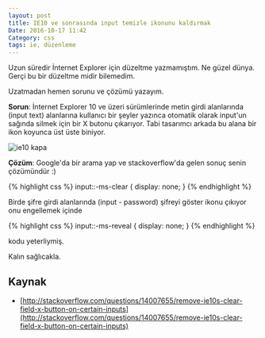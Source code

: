 ```yaml
---
layout: post
title: IE10 ve sonrasında input temizle ikonunu kaldırmak
Date: 2016-10-17 11:42
Category: css
tags: ie, düzenleme
---
```


Uzun süredir İnternet Explorer için düzeltme yazmamıştım. Ne güzel dünya. Gerçi bu bir düzeltme midir bilemedim.

Uzatmadan hemen sorunu ve çözümü yazayım.

**Sorun**: İnternet Explorer 10 ve üzeri sürümlerinde metin girdi alanlarında (input text) alanlarına kullanıcı bir şeyler yazınca otomatik olarak input'un sağında silmek için bir X butonu çıkarıyor. Tabi tasarımcı arkada bu alana bir ikon koyunca üst üste biniyor. 

![ie10 kapa](https://fatihhayrioglu.com/images/ie10-kapa-ikonu-sorunu.png)

**Çözüm**: Google'da bir arama yap ve stackoverflow'da gelen sonuç senin çözümündür :)


{% highlight css %}
input::-ms-clear {
  display: none;
}
{% endhighlight %}

Birde şifre girdi alanlarında (input - password) şifreyi göster ikonu çıkıyor onu engellemek içinde

{% highlight css %}
input::-ms-reveal {
  display: none;
}
{% endhighlight %}

kodu yeterliymiş.

Kalın sağlıcakla.

## Kaynak

 - [http://stackoverflow.com/questions/14007655/remove-ie10s-clear-field-x-button-on-certain-inputs](http://stackoverflow.com/questions/14007655/remove-ie10s-clear-field-x-button-on-certain-inputs)
